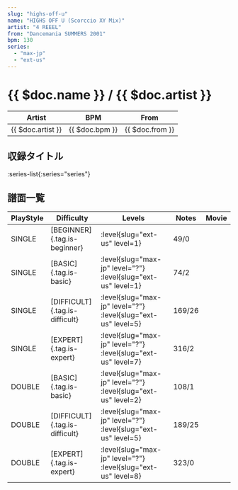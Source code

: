 ```yaml
---
slug: "highs-off-u"
name: "HIGHS OFF U (Scorccio XY Mix)"
artist: "4 REEEL"
from: "Dancemania SUMMERS 2001"
bpm: 130
series:
  - "max-jp"
  - "ext-us"
---
```


# {{ $doc.name }} / {{ $doc.artist }}

|Artist|BPM|From|
|------|---|----|
|{{ $doc.artist }}|{{ $doc.bpm }}|{{ $doc.from }}|

## 収録タイトル

:series-list{:series="series"}

## 譜面一覧

|PlayStyle|Difficulty|Levels|Notes|Movie|
|---------|----------|------|-----|-----|
|SINGLE|[BEGINNER]{.tag.is-beginner}|:level{slug="ext-us" level=1}|49/0||
|SINGLE|[BASIC]{.tag.is-basic}|:level{slug="max-jp" level="?"} :level{slug="ext-us" level=1}|74/2||
|SINGLE|[DIFFICULT]{.tag.is-difficult}|:level{slug="max-jp" level="?"} :level{slug="ext-us" level=5}|169/26||
|SINGLE|[EXPERT]{.tag.is-expert}|:level{slug="max-jp" level="?"} :level{slug="ext-us" level=7}|316/2||
|DOUBLE|[BASIC]{.tag.is-basic}|:level{slug="max-jp" level="?"} :level{slug="ext-us" level=2}|108/1||
|DOUBLE|[DIFFICULT]{.tag.is-difficult}|:level{slug="max-jp" level="?"} :level{slug="ext-us" level=5}|189/25||
|DOUBLE|[EXPERT]{.tag.is-expert}|:level{slug="max-jp" level="?"} :level{slug="ext-us" level=8}|323/0||
